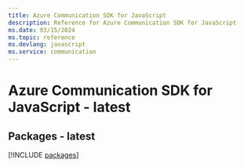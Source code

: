 ```yaml
---
title: Azure Communication SDK for JavaScript
description: Reference for Azure Communication SDK for JavaScript
ms.date: 03/15/2024
ms.topic: reference
ms.devlang: javascript
ms.service: communication
---
```

# Azure Communication SDK for JavaScript - latest
## Packages - latest
[!INCLUDE [packages](communication-index.md)]